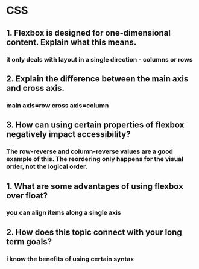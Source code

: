 # CSS
## 1. Flexbox is designed for one-dimensional content. Explain what this means.
###  it only deals with layout in a single direction - columns or rows 
## 2. Explain the difference between the main axis and cross axis.
### main axis=row cross axis=column
## 3. How can using certain properties of flexbox negatively impact accessibility?
###  The row-reverse and column-reverse values are a good example of this. The reordering only happens for the visual order, not the logical order. 
## 1. What are some advantages of using flexbox over float?
### you can align items along a single axis
## 2. How does this topic connect with your long term goals?
### i know the benefits of using certain syntax
